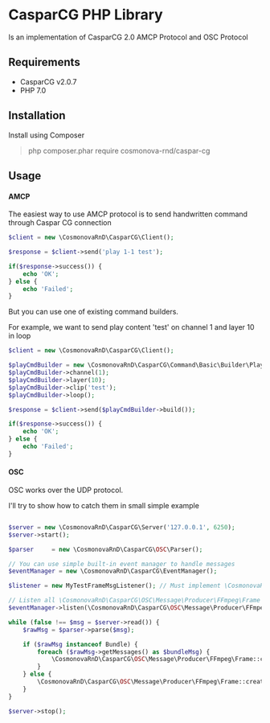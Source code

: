 # CasparCG PHP Library
Is an implementation of CasparCG 2.0 AMCP Protocol and OSC Protocol

Requirements
-----
 - CasparCG v2.0.7
 - PHP 7.0
 
Installation
---

Install using Composer

> php composer.phar require cosmonova-rnd/caspar-cg

Usage
---

#### AMCP

The easiest way to use AMCP protocol is to send handwritten command through Caspar CG connection

```php
$client = new \CosmonovaRnD\CasparCG\Client();

$response = $client->send('play 1-1 test');

if($response->success()) {
    echo 'OK';
} else {
    echo 'Failed';
}
```

But you can use one of existing command builders.

For example, we want to send play content 'test' on channel 1 and layer 10 in loop

```php
$client = new \CosmonovaRnD\CasparCG\Client();

$playCmdBuilder = new \CosmonovaRnD\CasparCG\Command\Basic\Builder\PlayBuilder();
$playCmdBuilder->channel(1);
$playCmdBuilder->layer(10);
$playCmdBuilder->clip('test');
$playCmdBuilder->loop();

$response = $client->send($playCmdBuilder->build());

if($response->success()) {
    echo 'OK';
} else {
    echo 'Failed';
}
```

#### OSC

OSC works over the UDP protocol.

I'll try to show how to catch them in small simple example

```php

$server = new \CosmonovaRnD\CasparCG\Server('127.0.0.1', 6250);
$server->start();

$parser     = new \CosmonovaRnD\CasparCG\OSC\Parser();

// You can use simple built-in event manager to handle messages
$eventManager = new \CosmonovaRnD\CasparCG\EventManager();

$listener = new MyTestFrameMsgListener(); // Must implement \CosmonovaRnD\CasparCG\ListenerInterface

// Listen all \CosmonovaRnD\CasparCG\OSC\Message\Producer\FFmpeg\Frame messages
$eventManager->listen(\CosmonovaRnD\CasparCG\OSC\Message\Producer\FFmpeg\Frame::class, $listener);

while (false !== $msg = $server->read()) {
    $rawMsg = $parser->parse($msg);

    if ($rawMsg instanceof Bundle) {
        foreach ($rawMsg->getMessages() as $bundleMsg) {
            \CosmonovaRnD\CasparCG\OSC\Message\Producer\FFmpeg\Frame::create($bundleMsg, $eventManager);
        }
    } else {
        \CosmonovaRnD\CasparCG\OSC\Message\Producer\FFmpeg\Frame::create($rawMsg, $eventManager);
    }
}

$server->stop();

```
 

 


